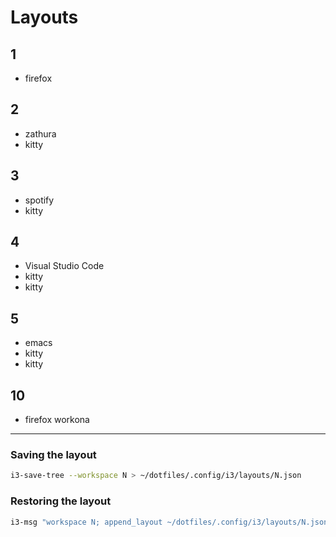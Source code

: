 # Layouts

## 1
- firefox


## 2
- zathura
- kitty


## 3
- spotify
- kitty


## 4
- Visual Studio Code
- kitty
- kitty


## 5
- emacs
- kitty
- kitty

## 10
- firefox workona


---


### Saving the layout
```sh
i3-save-tree --workspace N > ~/dotfiles/.config/i3/layouts/N.json
```

### Restoring the layout
```sh
i3-msg "workspace N; append_layout ~/dotfiles/.config/i3/layouts/N.json"
```

